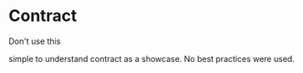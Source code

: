 # Contract
Don't use this

simple to understand contract as a showcase. No best practices were used.
